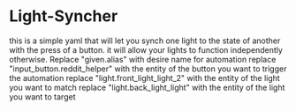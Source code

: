 # Light-Syncher
this is a simple yaml that will let you synch one light to the state of another with the press of a button. it will allow your lights to function independently otherwise.
Replace "given.alias" with desire name for automation
replace "input_button.reddit_helper" with the entity of the button you want to trigger the automation
replace "light.front_light_light_2" with the entity of the light you want to match
replace "light.back_light_light" with the entity of the light you want to target 
